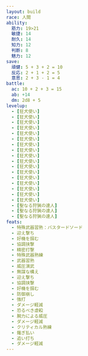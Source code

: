 ```yaml
---
layout: build
race: 人間
ability:
  筋力: 19>21
  敏捷: 14
  耐久: 14
  知力: 12
  判断: 8
  魅力: 12
save:
  頑健: 5 + 3 + 2 = 10
  反応: 2 + 1 + 2 = 5
  意思: 2 + 3 - 1 = 4
battle:
  ac: 10 + 2 + 3 = 15
  ab: +14
  dm: 2d8 + 5
levelup:
  - [狂犬使い]
  - [狂犬使い]
  - [狂犬使い]
  - [狂犬使い]
  - [狂犬使い]
  - [狂犬使い]
  - [狂犬使い]
  - [狂犬使い]
  - [狂犬使い]
  - [狂犬使い]
  - [狂犬使い]
  - [狂犬使い]
  - [狂犬使い]
  - [狂犬使い]
  - [狂犬使い]
  - [狂犬使い]
  - [狂犬使い]
  - [聖なる狩猟の達人]
  - [聖なる狩猟の達人]
  - [聖なる狩猟の達人]
feats:
  - 特殊武器習熟：バスタードソード
  - 迎え撃ち
  - 好機を掴む
  - 協調挟撃
  - 精密打撃
  - 特殊武器熟練
  - 武器習熟
  - 威圧演武
  - 無謀な構え
  - 迎え撃ち
  - 協調挟撃
  - 好機を掴む
  - 防御崩し
  - 強打
  - ダメージ軽減
  - 恐るべき虐殺
  - 腕力による威圧
  - ダメージ軽減
  - クリティカル熟練
  - 薙ぎ払い
  - 追い打ち
  - ダメージ軽減
---
```

